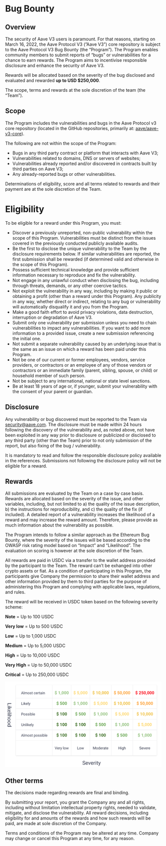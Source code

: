 # Bug Bounty

## Overview

The security of Aave V3 users is paramount. For that reasons, starting on March 16, 2022, the Aave Protocol V3 (”Aave V3”) core repository is subject to the Aave Protocol V3 Bug Bounty (the “Program”). The Program enables community members to submit reports of “bugs” or vulnerabilities for a chance to earn rewards. The Program aims to incentivise responsible disclosure and enhance the security of Aave V3. 

Rewards will be allocated based on the severity of the bug disclosed and evaluated and rewarded **up to USD $250,000**.

The scope, terms and rewards at the sole discretion of the team (the “Team”).

## Scope

The Program includes the vulnerabilities and bugs in the Aave Protocol v3 core repository (located in the GitHub repositories, primarily at: [aave/aave-v3-core](https://github.com/aave/aave-v3-core)). 

The following are not within the scope of the Program:

- Bugs in any third party contract or platform that interacts with Aave V3;
- Vulnerabilities related to domains, DNS or servers of websites;
- Vulnerabilities already reported and/or discovered in contracts built by third parties on Aave V3;
- Any already-reported bugs or other vulnerabilities.

 Determinations of eligibility, score and all terms related to rewards and their payment are at the sole discretion of the Team.

# Eligibility

To be eligible for a reward under this Program, you must:

- Discover a previously unreported, non-public vulnerability within the scope of this Program. Vulnerabilities must be distinct from the issues covered in the previously conducted publicly available audits.
- Be the first to disclose the unique vulnerability to the Team by the disclosure requirements below. If similar vulnerabilities are reported, the first submission shall be rewarded (if determined valid and otherwise in the scope of this Program).
- Possess sufficient technical knowledge and provide sufficient information necessary to reproduce and fix the vulnerability.
- Not engage in any unlawful conduct when disclosing the bug, including through threats, demands, or any other coercive tactics.
- Not exploit the vulnerability in any way, including by making it public or obtaining a profit (other than a reward under this Program).  Any publicity in any way, whether direct or indirect, relating to any bug or vulnerability will automatically disqualify it and you from the Program.
- Make a good faith effort to avoid privacy violations, data destruction, interruption or degradation of Aave V3.
- Submit only one vulnerability per submission unless you need to chain vulnerabilities to impact any vulnerabilities. If you want to add more information to a provided issue, create a new submission referencing the initial one.
- Not submit a separate vulnerability caused by an underlying issue that is the same as an issue on which a reward has been paid under this Program.
- Not be one of our current or former employees, vendors, service providers, or contractors or an employee of any of those vendors or contractors or an immediate family (parent, sibling, spouse, or child) or household member of such person.
- Not be subject to any international, national or state level sanctions.
- Be at least 18 years of age or, if younger, submit your vulnerability with the consent of your parent or guardian.

## Disclosure

Any vulnerability or bug discovered must be reported to the Team via security@aave.com. The disclosure must be made within 24 hours following the discovery of the vulnerability and, as noted above, not have been exploited in any way prior to disclosure or publicized or disclosed to any third party (other than the Team) prior to not only submission of the report, but also fixing of the bug / vulnerability.

It is mandatory to read and follow the responsible disclosure policy available in the references. Submissions not following the disclosure policy will not be eligible for a reward.

## Rewards

All submissions are evaluated by the Team on a case by case basis. Rewards are allocated based on the severity of the issue, and other variables, including, but not limited to a) the quality of the issue description, b) the instructions for reproducibility, and c) the quality of the fix (if included). A detailed report of a vulnerability increases the likelihood of a reward and may increase the reward amount. Therefore, please provide as much information about the vulnerability as possible. 

The Program intends to follow a similar approach as the Ethereum Bug Bounty, where the severity of the issues will be based according to the OWASP risk rating model based on “Impact” and “Likelihood”. The evaluation on scoring is however at the sole discretion of the Team.

All rewards are paid in USDC via a transfer to the wallet address provided by the participant to the Team. The reward can’t be exhanged into other crypto assets or fiat. As a condition of participating in this Program, the participants give Company the permission to share their wallet address and other information provided by them to third parties for the purpose of administering this Program and complying with applicable laws, regulations, and rules. 

 

The reward will be received in USDC token based on the following severity scheme:

**Note** = Up to 100 USDC

**Very low** = Up to 500 USDC

**Low** = Up to 1,000 USDC

**Medium** = Up to 5,000 USDC

**High** = Up to 10,000 USDC

**Very High** = Up to 50,000 USDC

**Critical** = Up to  250,000 USDC

![Bug Bounty](bugBounty.png)

## Other terms

The decisions made regarding rewards are final and binding. 

By submitting your report, you grant the Company any and all rights, including without limitation intellectual property rights, needed to validate, mitigate, and disclose the vulnerability. All reward decisions, including eligibility for and amounts of the rewards and how such rewards will be paid, are made at sole discretion of the Company.

Terms and conditions of the Program may be altered at any time. Company may change or cancel this Program at any time, for any reason.
